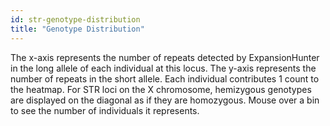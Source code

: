 ```yaml
---
id: str-genotype-distribution
title: "Genotype Distribution"
---
```


The x-axis represents the number of repeats detected by ExpansionHunter in the long allele of each individual at this locus. The y-axis represents the number of repeats in the short allele. Each individual contributes 1 count to the heatmap. For STR loci on the X chromosome, hemizygous genotypes are displayed on the diagonal as if they are homozygous. Mouse over a bin to see the number of individuals it represents. 